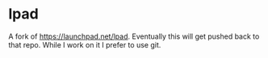 lpad
====

A fork of https://launchpad.net/lpad. Eventually this will get pushed back to that repo. While I work on it I prefer to use git.
